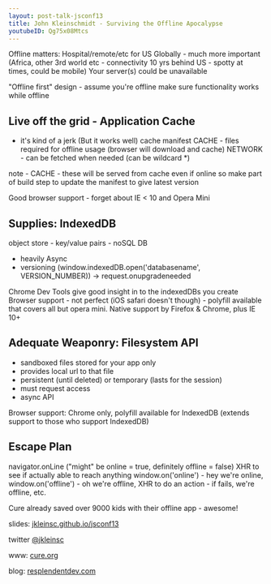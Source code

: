 ```yaml
---
layout: post-talk-jsconf13
title: John Kleinschmidt - Surviving the Offline Apocalypse
youtubeID: Qg75x08Mtcs
---
```


Offline matters:
Hospital/remote/etc for US
Globally - much more important (Africa, other 3rd world etc - connectivity 10
yrs behind US - spotty at times, could be mobile)
Your server(s) could be unavailable

"Offline first" design - assume you're offline
make sure functionality works while offline

Live off the grid - Application Cache
--
- it's kind of a jerk (But it works well)
cache manifest
CACHE - files required for offline usage (browser will download and cache)
NETWORK - can be fetched when needed (can be wildcard \*)

note - CACHE - these will be served from cache even if online so make part of
build step to update the manifest to give latest version

Good browser support - forget about IE < 10 and Opera Mini

Supplies: IndexedDB
---

object store - key/value pairs - noSQL DB
- heavily Async
- versioning (window.indexedDB.open('databasename', VERSION\_NUMBER)) ->
  request.onupgradeneeded

Chrome Dev Tools give good insight in to the indexedDBs you create
Browser support - not perfect (iOS safari doesn't though) - polyfill available
that covers all but opera mini. Native support by Firefox & Chrome, plus IE 10+

Adequate Weaponry: Filesystem API
---

- sandboxed files stored for your app only
- provides local url to that file
- persistent (until deleted) or temporary (lasts for the session)
- must request access
- async API

Browser support: Chrome only, polyfill available for IndexedDB (extends support
to those who support IndexedDB)

Escape Plan
---

navigator.onLine ("might" be online = true, definitely offline = false)
XHR to see if actually able to reach anything
window.on('online') - hey we're online, window.on('offline') - oh we're
offline, XHR to do an action - if fails, we're offline, etc.

Cure already saved over 9000 kids with their offline app - awesome!

slides: [jkleinsc.github.io/jsconf13](http://jkleinsc.github.io/jsconf13)

twitter [@jkleinsc](http://twitter.com/jkleinsc)

www: [cure.org](http://cure.org)

blog: [resplendentdev.com](http://resplendentdev.com)
